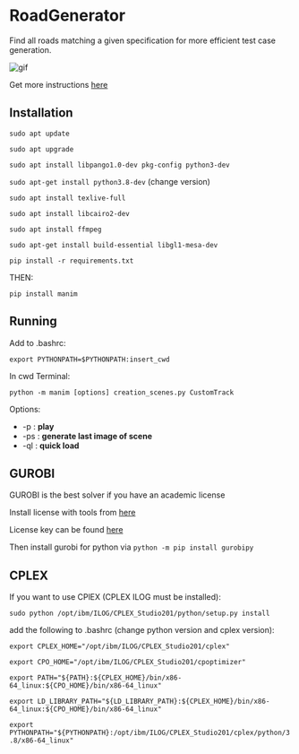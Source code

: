 # RoadGenerator

Find all roads matching a given specification for more efficient test case generation.

![gif](https://media.giphy.com/media/HPsaIfGklJFDy2xysR/giphy.gif)

Get more instructions [here](https://github.com/ManimCommunity/manim)

## Installation

`sudo apt update`

`sudo apt upgrade`

`sudo apt install libpango1.0-dev pkg-config python3-dev`

`sudo apt-get install python3.8-dev` (change version)

`sudo apt install texlive-full`

`sudo apt install libcairo2-dev`

`sudo apt install ffmpeg`

`sudo apt-get install build-essential libgl1-mesa-dev`

`pip install -r requirements.txt`

THEN:

`pip install manim`

## Running

Add to .bashrc:

`export PYTHONPATH=$PYTHONPATH:insert_cwd`

In cwd Terminal:

`python -m manim [options] creation_scenes.py CustomTrack`

Options:

* -p : __play__
* -ps : __generate last image of scene__
* -ql : __quick load__

## GUROBI

GUROBI is the best solver if you have an academic license

Install license with tools from [here](https://support.gurobi.com/hc/en-us/articles/360059842732)

License key can be found [here]([https://www.gurobi.com/downloads/free-academic-license/)

Then install gurobi for python via
`python -m pip install gurobipy`

## CPLEX

If you want to use CPlEX (CPLEX ILOG must be installed):

`sudo python /opt/ibm/ILOG/CPLEX_Studio201/python/setup.py install`

add the following to .bashrc (change python version and cplex version):

`export CPLEX_HOME="/opt/ibm/ILOG/CPLEX_Studio201/cplex"`

`export CPO_HOME="/opt/ibm/ILOG/CPLEX_Studio201/cpoptimizer"`

`export PATH="${PATH}:${CPLEX_HOME}/bin/x86-64_linux:${CPO_HOME}/bin/x86-64_linux"`

`export LD_LIBRARY_PATH="${LD_LIBRARY_PATH}:${CPLEX_HOME}/bin/x86-64_linux:${CPO_HOME}/bin/x86-64_linux"`

`export PYTHONPATH="${PYTHONPATH}:/opt/ibm/ILOG/CPLEX_Studio201/cplex/python/3.8/x86-64_linux"`
